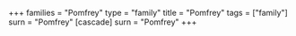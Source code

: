 +++
families = "Pomfrey"
type = "family"
title = "Pomfrey"
tags = ["family"]
surn = "Pomfrey"
[cascade]
  surn = "Pomfrey"
+++

